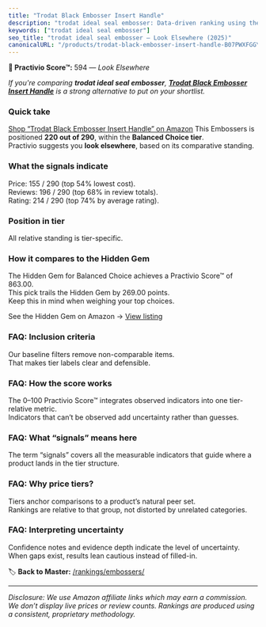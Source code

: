 ```yaml
---
title: "Trodat Black Embosser Insert Handle"
description: "trodat ideal seal embosser: Data-driven ranking using the Practivio Score™. Positioned by quality, value, demand, findability, momentum."
keywords: ["trodat ideal seal embosser"]
seo_title: "trodat ideal seal embosser — Look Elsewhere (2025)"
canonicalURL: "/products/trodat-black-embosser-insert-handle-B07PWXFGGY/"
---
```


**🚫 Practivio Score™:** 594 — _Look Elsewhere_


*If you're comparing **trodat ideal seal embosser**, **[Trodat Black Embosser Insert Handle](https://www.amazon.com/dp/B07PWXFGGY?tag=practivio-20)** is a strong alternative to put on your shortlist.*
### Quick take
[Shop “Trodat Black Embosser Insert Handle” on Amazon](https://www.amazon.com/dp/B07PWXFGGY?tag=practivio-20)
This Embossers is positioned **220 out of 290**, within the **Balanced Choice tier**.  
Practivio suggests you **look elsewhere**, based on its comparative standing.

### What the signals indicate
Price: 155 / 290 (top 54% lowest cost).  
Reviews: 196 / 290 (top 68% in review totals).  
Rating: 214 / 290 (top 74% by average rating).  

### Position in tier
All relative standing is tier-specific.

### How it compares to the Hidden Gem
The Hidden Gem for Balanced Choice achieves a Practivio Score™ of 863.00.  
This pick trails the Hidden Gem by 269.00 points.  
Keep this in mind when weighing your top choices.  

See the Hidden Gem on Amazon → [View listing](https://www.amazon.com/dp/B09TQ5X3HR?tag=practivio-20)

### FAQ: Inclusion criteria
Our baseline filters remove non-comparable items.  
That makes tier labels clear and defensible.

### FAQ: How the score works
The 0–100 Practivio Score™ integrates observed indicators into one tier-relative metric.  
Indicators that can’t be observed add uncertainty rather than guesses.

### FAQ: What “signals” means here
The term “signals” covers all the measurable indicators that guide where a product lands in the tier structure.

### FAQ: Why price tiers?
Tiers anchor comparisons to a product’s natural peer set.  
Rankings are relative to that group, not distorted by unrelated categories.

### FAQ: Interpreting uncertainty
Confidence notes and evidence depth indicate the level of uncertainty.  
When gaps exist, results lean cautious instead of filled-in.


🏷️ **Back to Master:** [/rankings/embossers/](/rankings/embossers/)

---
_Disclosure: We use Amazon affiliate links which may earn a commission. We don’t display live prices or review counts. Rankings are produced using a consistent, proprietary methodology._
